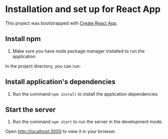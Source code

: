 # Installation and set up for React App

This project was bootstrapped with [Create React App](https://github.com/facebook/create-react-app).

## Install npm

1. Make sure you have node package manager installed to run the application

In the project directory, you can run:

## Install application's dependencies

1. Run the command `npm install` to install the application dependencies

## Start the server

1. Run the command `npm start` to run the server in the development mode.

Open [http://localhost:3000](http://localhost:3000) to view it in your browser.
